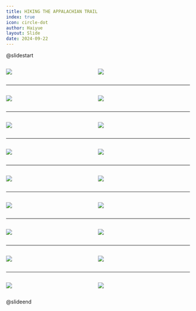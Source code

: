 ```yaml
---
title: HIKING THE APPALACHIAN TRAIL
index: true
icon: circle-dot
author: Haiyue
layout: Slide
date: 2024-09-22
---
```

 
@slidestart

<div style="display:flex">
<div style="flex:1">

![](https://raw.githubusercontent.com/yclord/reading/refs/heads/master/english/Level-U/HIKING%20THE%20APPALACHIAN%20TRAIL/001.webp)
</div>
<div style="flex:1">

![](https://raw.githubusercontent.com/yclord/reading/refs/heads/master/english/Level-U/HIKING%20THE%20APPALACHIAN%20TRAIL/002.webp)
</div>
</div>

---

<div style="display:flex">
<div style="flex:1">

![](https://raw.githubusercontent.com/yclord/reading/refs/heads/master/english/Level-U/HIKING%20THE%20APPALACHIAN%20TRAIL/003.webp)
</div>
<div style="flex:1">

![](https://raw.githubusercontent.com/yclord/reading/refs/heads/master/english/Level-U/HIKING%20THE%20APPALACHIAN%20TRAIL/004.webp)
</div>
</div>

---

<div style="display:flex">
<div style="flex:1">

![](https://raw.githubusercontent.com/yclord/reading/refs/heads/master/english/Level-U/HIKING%20THE%20APPALACHIAN%20TRAIL/005.webp)
</div>
<div style="flex:1">

![](https://raw.githubusercontent.com/yclord/reading/refs/heads/master/english/Level-U/HIKING%20THE%20APPALACHIAN%20TRAIL/006.webp)
</div>
</div>

---

<div style="display:flex">
<div style="flex:1">

![](https://raw.githubusercontent.com/yclord/reading/refs/heads/master/english/Level-U/HIKING%20THE%20APPALACHIAN%20TRAIL/007.webp)
</div>
<div style="flex:1">

![](https://raw.githubusercontent.com/yclord/reading/refs/heads/master/english/Level-U/HIKING%20THE%20APPALACHIAN%20TRAIL/008.webp)
</div>
</div>

---

<div style="display:flex">
<div style="flex:1">

![](https://raw.githubusercontent.com/yclord/reading/refs/heads/master/english/Level-U/HIKING%20THE%20APPALACHIAN%20TRAIL/009.webp)
</div>
<div style="flex:1">

![](https://raw.githubusercontent.com/yclord/reading/refs/heads/master/english/Level-U/HIKING%20THE%20APPALACHIAN%20TRAIL/010.webp)
</div>
</div>

---

<div style="display:flex">
<div style="flex:1">

![](https://raw.githubusercontent.com/yclord/reading/refs/heads/master/english/Level-U/HIKING%20THE%20APPALACHIAN%20TRAIL/011.webp)
</div>
<div style="flex:1">

![](https://raw.githubusercontent.com/yclord/reading/refs/heads/master/english/Level-U/HIKING%20THE%20APPALACHIAN%20TRAIL/012.webp)
</div>
</div>

---

<div style="display:flex">
<div style="flex:1">

![](https://raw.githubusercontent.com/yclord/reading/refs/heads/master/english/Level-U/HIKING%20THE%20APPALACHIAN%20TRAIL/013.webp)
</div>
<div style="flex:1">

![](https://raw.githubusercontent.com/yclord/reading/refs/heads/master/english/Level-U/HIKING%20THE%20APPALACHIAN%20TRAIL/014.webp)
</div>
</div>

---

<div style="display:flex">
<div style="flex:1">

![](https://raw.githubusercontent.com/yclord/reading/refs/heads/master/english/Level-U/HIKING%20THE%20APPALACHIAN%20TRAIL/015.webp)
</div>
<div style="flex:1">

![](https://raw.githubusercontent.com/yclord/reading/refs/heads/master/english/Level-U/HIKING%20THE%20APPALACHIAN%20TRAIL/016.webp)
</div>
</div>

---

<div style="display:flex">
<div style="flex:1">

![](https://raw.githubusercontent.com/yclord/reading/refs/heads/master/english/Level-U/HIKING%20THE%20APPALACHIAN%20TRAIL/017.webp)
</div>
<div style="flex:1">

![](https://raw.githubusercontent.com/yclord/reading/refs/heads/master/english/Level-U/HIKING%20THE%20APPALACHIAN%20TRAIL/018.webp)
</div>
</div>

@slideend
